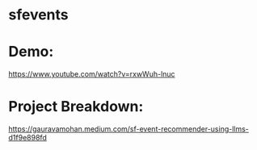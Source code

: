 # sfevents

# Demo:
https://www.youtube.com/watch?v=rxwWuh-lnuc

# Project Breakdown:
https://gauravamohan.medium.com/sf-event-recommender-using-llms-d1f9e898fd
